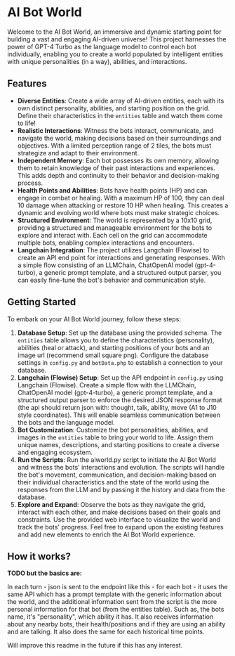 # AI Bot World

Welcome to the AI Bot World, an immersive and dynamic starting point for building a vast and engaging AI-driven universe! This project harnesses the power of GPT-4 Turbo as the language model to control each bot individually, enabling you to create a world populated by intelligent entities with unique personalities (in a way), abilities, and interactions.

## Features

- **Diverse Entities**: Create a wide array of AI-driven entities, each with its own distinct personality, abilities, and starting position on the grid. Define their characteristics in the `entities` table and watch them come to life!
- **Realistic Interactions**: Witness the bots interact, communicate, and navigate the world, making decisions based on their surroundings and objectives. With a limited perception range of 2 tiles, the bots must strategize and adapt to their environment.
- **Independent Memory**: Each bot possesses its own memory, allowing them to retain knowledge of their past interactions and experiences. This adds depth and continuity to their behavior and decision-making process.
- **Health Points and Abilities**: Bots have health points (HP) and can engage in combat or healing. With a maximum HP of 100, they can deal 10 damage when attacking or restore 10 HP when healing. This creates a dynamic and evolving world where bots must make strategic choices.
- **Structured Environment**: The world is represented by a 10x10 grid, providing a structured and manageable environment for the bots to explore and interact with. Each cell on the grid can accommodate multiple bots, enabling complex interactions and encounters.
- **Langchain Integration**: The project utilizes Langchain (Flowise) to create an API end point for interactions and generating responses. With a simple flow consisting of an LLMChain, ChatOpenAI model (gpt-4-turbo), a generic prompt template, and a structured output parser, you can easily fine-tune the bot's behavior and communication style.

## Getting Started

To embark on your AI Bot World journey, follow these steps:

1. **Database Setup**: Set up the database using the provided schema. The `entities` table allows you to define the characteristics (personality), abilities (heal or attack), and starting positions of your bots and an image url (recommend small square png). Configure the database settings in `config.py` and `botData.php` to establish a connection to your database.
2. **Langchain (Flowise) Setup**: Set up the API endpoint in `config.py` using Langchain (Flowise). Create a simple flow with the LLMChain, ChatOpenAI model (gpt-4-turbo), a generic prompt template, and a structured output parser to enforce the desired JSON response format (the api should return json with: thought, talk, ability, move (A1 to J10 style coordinates). This will enable seamless communication between the bots and the language model.
3. **Bot Customization**: Customize the bot personalities, abilities, and images in the `entities` table to bring your world to life. Assign them unique names, descriptions, and starting positions to create a diverse and engaging ecosystem.
4. **Run the Scripts**: Run the aiworld.py script to initiate the AI Bot World and witness the bots' interactions and evolution. The scripts will handle the bot's movement, communication, and decision-making based on their individual characteristics and the state of the world using the responses from the LLM and by passing it the history and data from the database.
5. **Explore and Expand**: Observe the bots as they navigate the grid, interact with each other, and make decisions based on their goals and constraints. Use the provided web interface to visualize the world and track the bots' progress. Feel free to expand upon the existing features and add new elements to enrich the AI Bot World experience.

## How it works?

**TODO but the basics are:**

In each turn - json is sent to the endpoint like this - for each bot - it uses the same API which has a prompt template with the generic information about the world, and the additional information sent from the script is the more personal information for that bot (from the entities table). Such as, the bots name, it's "personality", which ability it has.
It also receives information about any nearby bots, their health/positions and if they are using an ability and are talking.
It also does the same for each historical time points.

Will improve this readme in the future if this has any interest.